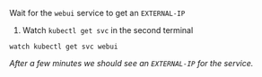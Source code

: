 Wait for the `webui` service to get an `EXTERNAL-IP`

1. Watch `kubectl get svc` in the second terminal

```execute-2
watch kubectl get svc webui
```

*After a few minutes we should see an `EXTERNAL-IP` for the service.*
